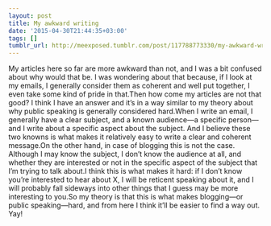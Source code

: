 ```yaml
---
layout: post
title: My awkward writing
date: '2015-04-30T21:44:35+03:00'
tags: []
tumblr_url: http://meexposed.tumblr.com/post/117788773330/my-awkward-writing
---
```

My articles here so far are more awkward than not, and I was a bit confused about why would that be. I was wondering about that because, if I look at my emails, I generally consider them as coherent and well put together, I even take some kind of pride in that.Then how come my articles are not that good? I think I have an answer and it’s in a way similar to my theory about why public speaking is generally considered hard.When I write an email, I generally have a clear subject, and a known audience—a specific person—and I write about a specific aspect about the subject. And I believe these two knowns is what makes it relatively easy to write a clear and coherent message.On the other hand, in case of blogging this is not the case. Although I may know the subject, I don’t know the audience at all, and whether they are interested or not in the specific aspect of the subject that I’m trying to talk about.I think this is what makes it hard: if I don’t know you’re interested to hear about X, I will be reticent speaking about it, and I will probably fall sideways into other things that I guess may be more interesting to you.So my theory is that this is what makes blogging—or public speaking—hard, and from here I think it’ll be easier to find a way out. Yay!

